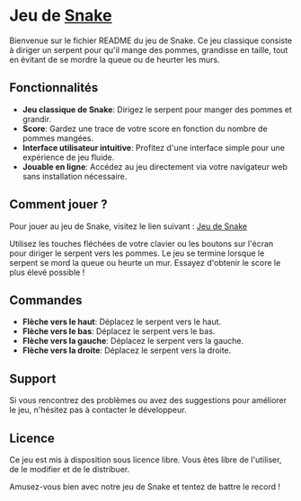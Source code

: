 # Jeu de [Snake](https://snake-matthhe00.netlify.app)

Bienvenue sur le fichier README du jeu de Snake. Ce jeu classique consiste à diriger un serpent pour qu'il mange des pommes, grandisse en taille, tout en évitant de se mordre la queue ou de heurter les murs.

## Fonctionnalités

- **Jeu classique de Snake**: Dirigez le serpent pour manger des pommes et grandir.
- **Score**: Gardez une trace de votre score en fonction du nombre de pommes mangées.
- **Interface utilisateur intuitive**: Profitez d'une interface simple pour une expérience de jeu fluide.
- **Jouable en ligne**: Accédez au jeu directement via votre navigateur web sans installation nécessaire.

## Comment jouer ?

Pour jouer au jeu de Snake, visitez le lien suivant : [Jeu de Snake](https://snake-matthhe00.netlify.app)

Utilisez les touches fléchées de votre clavier ou les boutons sur l'écran pour diriger le serpent vers les pommes. Le jeu se termine lorsque le serpent se mord la queue ou heurte un mur. Essayez d'obtenir le score le plus élevé possible !

## Commandes

- **Flèche vers le haut**: Déplacez le serpent vers le haut.
- **Flèche vers le bas**: Déplacez le serpent vers le bas.
- **Flèche vers la gauche**: Déplacez le serpent vers la gauche.
- **Flèche vers la droite**: Déplacez le serpent vers la droite.

## Support

Si vous rencontrez des problèmes ou avez des suggestions pour améliorer le jeu, n'hésitez pas à contacter le développeur.

## Licence

Ce jeu est mis à disposition sous licence libre. Vous êtes libre de l'utiliser, de le modifier et de le distribuer.

Amusez-vous bien avec notre jeu de Snake et tentez de battre le record !